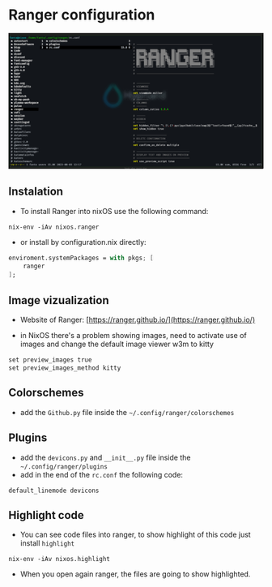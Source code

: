 # Ranger configuration

<p align="center">
    <img src="images/1.png">
</p>

## Instalation

- To install Ranger into nixOS use the following command:

```shell
nix-env -iAv nixos.ranger
```

- or install by configuration.nix directly:

```nix
enviroment.systemPackages = with pkgs; [
    ranger
];
```

## Image vizualization

- Website of Ranger: [https://ranger.github.io/](https://ranger.github.io/)

- in NixOS there's a problem showing images, need to activate use of images and change the default image viewer w3m to kitty

```shell
set preview_images true
set preview_images_method kitty
```

## Colorschemes

- add the `Github.py` file inside the `~/.config/ranger/colorschemes`

## Plugins

- add the `devicons.py` and `__init__.py` file inside the `~/.config/ranger/plugins`
- add in the end of the `rc.conf` the following code:

```shell
default_linemode devicons
```

## Highlight code

- You can see code files into ranger, to show highlight of this code just install `highlight`

```shell
nix-env -iAv nixos.highlight
```

- When you open again ranger, the files are going to show highlighted.





